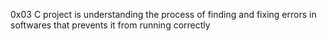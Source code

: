 0x03 C project is understanding the process of finding and fixing errors in softwares that prevents it from running correctly
